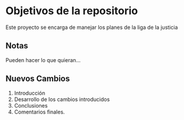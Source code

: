 # Objetivos de la repositorio

Este proyecto se encarga de manejar los planes de la liga de la justicia


## Notas
Pueden hacer lo que quieran...

## Nuevos Cambios

1. Introducción
2. Desarrollo de los cambios introducidos
3. Conclusiones
4. Comentarios finales. 



